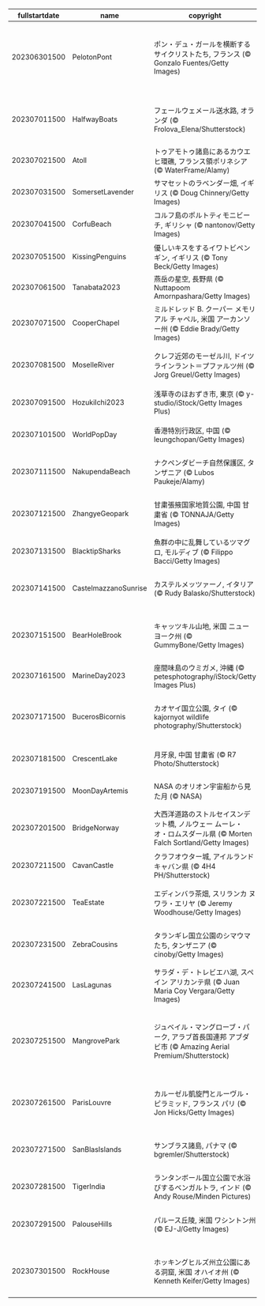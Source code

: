 |fullstartdate|name|copyright|title|image|
|--|--|--|--|--|
202306301500|PelotonPont|ポン・デュ・ガールを横断するサイクリストたち, フランス (© Gonzalo Fuentes/Getty Images)|今日はツール・ド・フランスの開催日|![](/ja-JP/2023/07/202306301500PelotonPont.jpg)|
202307011500|HalfwayBoats|フェールウェメール送水路, オランダ (© Frolova_Elena/Shutterstock)|車両と船舶が共存できる構造|![](/ja-JP/2023/07/202307011500HalfwayBoats.jpg)|
202307021500|Atoll|トゥアモトゥ諸島にあるカウエヒ環礁, フランス領ポリネシア (© WaterFrame/Alamy)|隠れた楽園|![](/ja-JP/2023/07/202307021500Atoll.jpg)|
202307031500|SomersetLavender|サマセットのラベンダー畑, イギリス  (© Doug Chinnery/Getty Images)|一面に広がる紫|![](/ja-JP/2023/07/202307031500SomersetLavender.jpg)|
202307041500|CorfuBeach|コルフ島のポルトティモニビーチ, ギリシャ (© nantonov/Getty Images)|青い宝石の秘境|![](/ja-JP/2023/07/202307041500CorfuBeach.jpg)|
202307051500|KissingPenguins|優しいキスをするイワトビペンギン, イギリス (© Tony Beck/Getty Images)|今日は国際キスの日|![](/ja-JP/2023/07/202307051500KissingPenguins.jpg)|
202307061500|Tanabata2023|燕岳の星空, 長野県 (© Nuttapoom Amornpashara/Getty Images)|今日は七夕|![](/ja-JP/2023/07/202307061500Tanabata2023.jpg)|
202307071500|CooperChapel|ミルドレッド B. クーパー メモリアル チャペル, 米国 アーカンソー州 (© Eddie Brady/Getty Images)|光と影が絡み合うチャペル|![](/ja-JP/2023/07/202307071500CooperChapel.jpg)|
202307081500|MoselleRiver|クレフ近郊のモーゼル川, ドイツ ラインラント＝プファルツ州 (© Jorg Greuel/Getty Images)|美味しいワインの生産地|![](/ja-JP/2023/07/202307081500MoselleRiver.jpg)|
202307091500|HozukiIchi2023|浅草寺のほおずき市, 東京 (© y-studio/iStock/Getty Images Plus)|今日は四万六千日|![](/ja-JP/2023/07/202307091500HozukiIchi2023.jpg)|
202307101500|WorldPopDay|香港特別行政区, 中国 (© leungchopan/Getty Images)|今日は世界人口デー|![](/ja-JP/2023/07/202307101500WorldPopDay.jpg)|
202307111500|NakupendaBeach|ナクペンダビーチ自然保護区, タンザニア (© Lubos Paukeje/Alamy)|瑠璃色に包まれた白い砂州|![](/ja-JP/2023/07/202307111500NakupendaBeach.jpg)|
202307121500|ZhangyeGeopark|甘粛張掖国家地質公園, 中国 甘粛省 (© TONNAJA/Getty Images)|今日は国際ロックの日|![](/ja-JP/2023/07/202307121500ZhangyeGeopark.jpg)|
202307131500|BlacktipSharks|魚群の中に乱舞しているツマグロ, モルディブ (© Filippo Bacci/Getty Images)|今日はサメ啓発の日|![](/ja-JP/2023/07/202307131500BlacktipSharks.jpg)|
202307141500|CastelmazzanoSunrise|カステルメッツァーノ, イタリア (© Rudy Balasko/Shutterstock)|岩山に張り付く美しい村|![](/ja-JP/2023/07/202307141500CastelmazzanoSunrise.jpg)|
202307151500|BearHoleBrook|キャッツキル山地, 米国 ニューヨーク州 (© GummyBone/Getty Images)|岩々の間を流れる清らかな小川|![](/ja-JP/2023/07/202307151500BearHoleBrook.jpg)|
202307161500|MarineDay2023|座間味島のウミガメ, 沖縄 (© petesphotography/iStock/Getty Images Plus)|今日は海の日|![](/ja-JP/2023/07/202307161500MarineDay2023.jpg)|
202307171500|BucerosBicornis|カオヤイ国立公園, タイ (© kajornyot wildlife photography/Shutterstock)|空を舞う鮮やかなオオサイチョウ|![](/ja-JP/2023/07/202307171500BucerosBicornis.jpg)|
202307181500|CrescentLake|月牙泉, 中国 甘粛省 (© R7 Photo/Shutterstock)|砂漠にある「月」|![](/ja-JP/2023/07/202307181500CrescentLake.jpg)|
202307191500|MoonDayArtemis|NASA のオリオン宇宙船から見た月 (© NASA)|今日は国際月の日|![](/ja-JP/2023/07/202307191500MoonDayArtemis.jpg)|
202307201500|BridgeNorway|大西洋道路のストルセイスンデット橋, ノルウェー ムーレ・オ・ロムスダール県 (© Morten Falch Sortland/Getty Images)|小さな島々を飛び越える橋|![](/ja-JP/2023/07/202307201500BridgeNorway.jpg)|
202307211500|CavanCastle|クラフオウター城, アイルランド キャバン県 (© 4H4 PH/Shutterstock)|時を経た中世の驚異|![](/ja-JP/2023/07/202307211500CavanCastle.jpg)|
202307221500|TeaEstate|エディンバラ茶畑, スリランカ ヌワラ・エリヤ (© Jeremy Woodhouse/Getty Images)|広大な丘陵に広がる茶畑|![](/ja-JP/2023/07/202307221500TeaEstate.jpg)|
202307231500|ZebraCousins|タランギレ国立公園のシマウマたち, タンザニア (© cinoby/Getty Images)|今日は米国いとこの日|![](/ja-JP/2023/07/202307231500ZebraCousins.jpg)|
202307241500|LasLagunas|サラダ・デ・トレビエハ湖, スペイン アリカンテ県 (© Juan Maria Coy Vergara/Getty Images)|ピンクに輝く湖水|![](/ja-JP/2023/07/202307241500LasLagunas.jpg)|
202307251500|MangrovePark|ジュベイル・マングローブ・パーク, アラブ首長国連邦 アブダビ市 (© Amazing Aerial Premium/Shutterstock)|今日はマングローブ生態系保護の国際デー|![](/ja-JP/2023/07/202307251500MangrovePark.jpg)|
202307261500|ParisLouvre|カルーゼル凱旋門とルーヴル・ピラミッド, フランス パリ (© Jon Hicks/Getty Images)|夕焼けを浴びるカルーゼル凱旋門|![](/ja-JP/2023/07/202307261500ParisLouvre.jpg)|
202307271500|SanBlasIslands|サンブラス諸島, パナマ (© bgremler/Shutterstock)|カリブ海の隠された宝石|![](/ja-JP/2023/07/202307271500SanBlasIslands.jpg)|
202307281500|TigerIndia|ランタンボール国立公園で水浴びするベンガルトラ, インド (© Andy Rouse/Minden Pictures)|今日は国際トラの日|![](/ja-JP/2023/07/202307281500TigerIndia.jpg)|
202307291500|PalouseHills|パルース丘陵, 米国 ワシントン州 (© EJ-J/Getty Images)|金色の畑に覆われた丘陵|![](/ja-JP/2023/07/202307291500PalouseHills.jpg)|
202307301500|RockHouse|ホッキングヒルズ州立公園にある洞窟, 米国 オハイオ州 (© Kenneth Keifer/Getty Images)|自然が創り出した「部屋」|![](/ja-JP/2023/07/202307301500RockHouse.jpg)|
